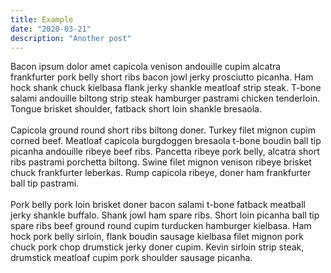 ```yaml
---
title: Example
date: "2020-03-21"
description: "Another post"
---
```


Bacon ipsum dolor amet capicola venison andouille cupim alcatra frankfurter pork belly short ribs bacon jowl jerky prosciutto picanha. Ham hock shank chuck kielbasa flank jerky shankle meatloaf strip steak. T-bone salami andouille biltong strip steak hamburger pastrami chicken tenderloin. Tongue brisket shoulder, fatback short loin shankle bresaola.
<br /><br />
Capicola ground round short ribs biltong doner. Turkey filet mignon cupim corned beef. Meatloaf capicola burgdoggen bresaola t-bone boudin ball tip picanha andouille ribeye beef ribs. Pancetta ribeye pork belly, alcatra short ribs pastrami porchetta biltong. Swine filet mignon venison ribeye brisket chuck frankfurter leberkas. Rump capicola ribeye, doner ham frankfurter ball tip pastrami.
<br /><br />
Pork belly pork loin brisket doner bacon salami t-bone fatback meatball jerky shankle buffalo. Shank jowl ham spare ribs. Short loin picanha ball tip spare ribs beef ground round cupim turducken hamburger kielbasa. Ham hock pork belly sirloin, flank boudin sausage kielbasa filet mignon pork chuck pork chop drumstick jerky doner cupim. Kevin sirloin strip steak, drumstick meatloaf cupim pork shoulder sausage picanha.

